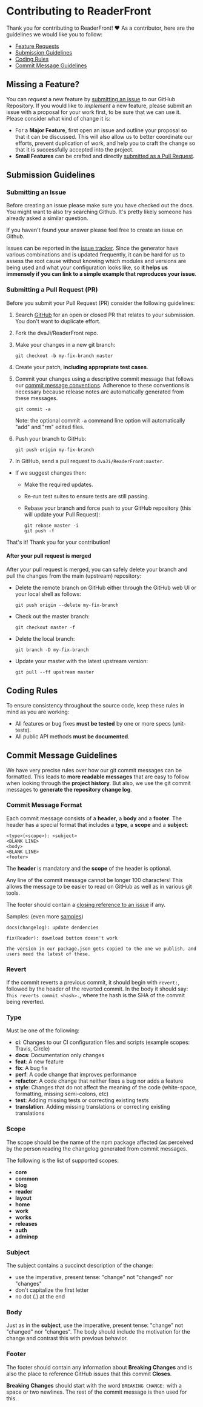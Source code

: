 # Contributing to ReaderFront

Thank you for contributing to ReaderFront! ❤️ As a contributor, here are the guidelines we would like you to follow:

- [Feature Requests](#feature)
- [Submission Guidelines](#submit)
- [Coding Rules](#rules)
- [Commit Message Guidelines](#commit)

## <a name="feature"></a> Missing a Feature?

You can _request_ a new feature by [submitting an issue](#submit-issue) to our GitHub
Repository. If you would like to _implement_ a new feature, please submit an issue with
a proposal for your work first, to be sure that we can use it.
Please consider what kind of change it is:

- For a **Major Feature**, first open an issue and outline your proposal so that it can be
  discussed. This will also allow us to better coordinate our efforts, prevent duplication of work,
  and help you to craft the change so that it is successfully accepted into the project.
- **Small Features** can be crafted and directly [submitted as a Pull Request](#submit-pr).

## <a name="submit"></a> Submission Guidelines

### <a name="submit-issue"></a> Submitting an Issue

Before creating an issue please make sure you have checked out the docs. You might want to also try searching Github. It's pretty likely someone has already asked a similar question.

If you haven't found your answer please feel free to create an issue on Github.

Issues can be reported in the [issue tracker](https://github.com/dvaJi/ReaderFront/issues). Since the generator have various combinations and is updated frequently, it can be hard for us to assess the root cause without knowing which modules and versions are being used and what your configuration looks like, so **it helps us immensely if you can link to a simple example that reproduces your issue**.

### <a name="submit-pr"></a> Submitting a Pull Request (PR)

Before you submit your Pull Request (PR) consider the following guidelines:

1.  Search [GitHub](https://github.com/dvaJi/ReaderFront/pulls) for an open or closed PR
    that relates to your submission. You don't want to duplicate effort.
2.  Fork the dvaJi/ReaderFront repo.
3.  Make your changes in a new git branch:

    ```shell
    git checkout -b my-fix-branch master
    ```

4.  Create your patch, **including appropriate test cases**.
5.  Commit your changes using a descriptive commit message that follows our
    [commit message conventions](#commit). Adherence to these conventions
    is necessary because release notes are automatically generated from these messages.

    ```shell
    git commit -a
    ```

    Note: the optional commit `-a` command line option will automatically "add" and "rm" edited files.

6.  Push your branch to GitHub:

    ```shell
    git push origin my-fix-branch
    ```

7.  In GitHub, send a pull request to `dvaJi/ReaderFront:master`.

- If we suggest changes then:

  - Make the required updates.
  - Re-run test suites to ensure tests are still passing.
  - Rebase your branch and force push to your GitHub repository (this will update your Pull Request):

    ```shell
    git rebase master -i
    git push -f
    ```

That's it! Thank you for your contribution!

#### After your pull request is merged

After your pull request is merged, you can safely delete your branch and pull the changes
from the main (upstream) repository:

- Delete the remote branch on GitHub either through the GitHub web UI or your local shell as follows:

  ```shell
  git push origin --delete my-fix-branch
  ```

- Check out the master branch:

  ```shell
  git checkout master -f
  ```

- Delete the local branch:

  ```shell
  git branch -D my-fix-branch
  ```

- Update your master with the latest upstream version:

  ```shell
  git pull --ff upstream master
  ```

## <a name="rules"></a> Coding Rules

To ensure consistency throughout the source code, keep these rules in mind as you are working:

- All features or bug fixes **must be tested** by one or more specs (unit-tests).
- All public API methods **must be documented**.

## <a name="commit"></a> Commit Message Guidelines

We have very precise rules over how our git commit messages can be formatted. This leads to **more
readable messages** that are easy to follow when looking through the **project history**. But also,
we use the git commit messages to **generate the repository change log**.

### Commit Message Format

Each commit message consists of a **header**, a **body** and a **footer**. The header has a special
format that includes a **type**, a **scope** and a **subject**:

```
<type>(<scope>): <subject>
<BLANK LINE>
<body>
<BLANK LINE>
<footer>
```

The **header** is mandatory and the **scope** of the header is optional.

Any line of the commit message cannot be longer 100 characters! This allows the message to be easier
to read on GitHub as well as in various git tools.

The footer should contain a [closing reference to an issue](https://help.github.com/articles/closing-issues-via-commit-messages/) if any.

Samples: (even more [samples](https://github.com/dvaJi/ReaderFront/commits/master))

```
docs(changelog): update dendencies
```

```
fix(Reader): download button doesn't work

The version in our package.json gets copied to the one we publish, and users need the latest of these.
```

### Revert

If the commit reverts a previous commit, it should begin with `revert:`, followed by the header of the reverted commit. In the body it should say: `This reverts commit <hash>.`, where the hash is the SHA of the commit being reverted.

### Type

Must be one of the following:

- **ci**: Changes to our CI configuration files and scripts (example scopes: Travis, Circle)
- **docs**: Documentation only changes
- **feat**: A new feature
- **fix**: A bug fix
- **perf**: A code change that improves performance
- **refactor**: A code change that neither fixes a bug nor adds a feature
- **style**: Changes that do not affect the meaning of the code (white-space, formatting, missing semi-colons, etc)
- **test**: Adding missing tests or correcting existing tests
- **translation**: Adding missing translations or correcting existing translations

### Scope

The scope should be the name of the npm package affected (as perceived by the person reading the changelog generated from commit messages.

The following is the list of supported scopes:

- **core**
- **common**
- **blog**
- **reader**
- **layout**
- **home**
- **work**
- **works**
- **releases**
- **auth**
- **admincp**

### Subject

The subject contains a succinct description of the change:

- use the imperative, present tense: "change" not "changed" nor "changes"
- don't capitalize the first letter
- no dot (.) at the end

### Body

Just as in the **subject**, use the imperative, present tense: "change" not "changed" nor "changes".
The body should include the motivation for the change and contrast this with previous behavior.

### Footer

The footer should contain any information about **Breaking Changes** and is also the place to
reference GitHub issues that this commit **Closes**.

**Breaking Changes** should start with the word `BREAKING CHANGE:` with a space or two newlines. The rest of the commit message is then used for this.
